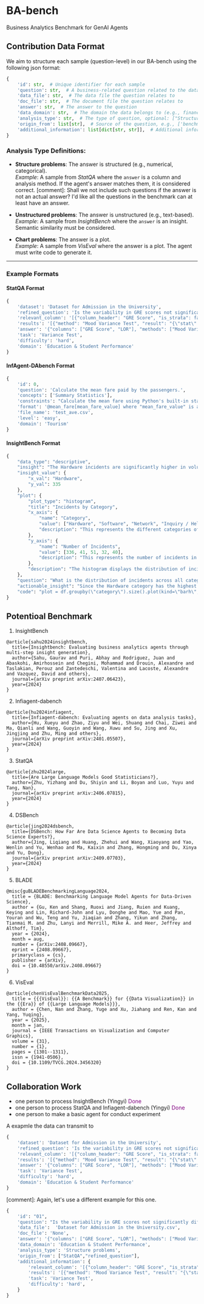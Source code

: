 # BA-bench
Business Analytics Benchmark for GenAI Agents

## Contribution Data Format

We aim to structure each sample (question-level) in our BA-bench using the following json format:

```python
{
    'id': str,  # Unique identifier for each sample
    'question': str,  # A business-related question related to the data
    'data_file': str,  # The data file the question relates to
    'doc_file': str,  # The document file the question relates to
    'answer': str,  # The answer to the question
    'data_domain': str,  # The domain the data belongs to (e.g., finance, education)
    'analysis_type': str,  # The type of question, optional: ["Structure problems", "Unstructured problems", "Chart problems"]
    'origin_from': list[str],  # Source of the question, e.g., ['benchmark name', 'question id']
    'additional_information': list[dict[str, str]],  # Additional information such as code, statistical results, intermediate steps (e.g., StatQA's analysis methods) etc.
}
```

### Analysis Type Definitions:
- **Structure problems**: The answer is structured (e.g., numerical, categorical).  
  *Example*: A sample from *StatQA* where the `answer` is a column and analysis method. If the agent's answer matches them, it is considered correct.
  [comment]: Shall we not include such questions if the answer is not an actual answer? I'd like all the questions in the benchmark can at least have an answer.


- **Unstructured problems**: The answer is unstructured (e.g., text-based).  
  *Example*: A sample from *InsightBench* where the `answer` is an insight. Semantic similarity must be considered.
  
- **Chart problems**: The answer is a plot.  
  *Example*: A sample from *VisEval* where the answer is a plot. The agent must write code to generate it.

---

### Example Formats

#### **StatQA Format**
```python
{
    'dataset': 'Dataset for Admission in the University',
    'refined_question': 'Is the variability in GRE scores not significantly different from that in Letter of Recommendation?',
    'relevant_column': '[{"column_header": "GRE Score", "is_strata": false, "is_control": false}, {"column_header": "LOR", "is_strata": false, "is_control": false}]',
    'results': '[{"method": "Mood Variance Test", "result": "{\"stat\": 0.0, \"p value\": 1.0}", "conclusion": "Variance not significantly different between them"}, {"method": "Levene Test", "result": "{\"stat\": 735.69701, \"p value\": 0.0}", "conclusion": "Variance significantly different between them"}]',
    'answer': '{"columns": ["GRE Score", "LOR"], "methods": ["Mood Variance Test", "Levene Test"]}',
    'task': 'Variance Test',
    'difficulty': 'hard',
    'domain': 'Education & Student Performance'
}
```

#### **InfAgent-DAbench Format**
```python
{
    'id': 0,
    'question': 'Calculate the mean fare paid by the passengers.',
    'concepts': ['Summary Statistics'],
    'constraints': "Calculate the mean fare using Python's built-in statistics module or an appropriate method in pandas. Round off the answer to two decimal places.",
    'format': '@mean_fare[mean_fare_value] where "mean_fare_value" is a floating-point number rounded to two decimal places.',
    'file_name': 'test_ave.csv',
    'level': 'easy',
    'domain': 'Tourism'
}
```

#### **InsightBench Format**
```python
{
    "data_type": "descriptive",
    "insight": "The Hardware incidents are significantly higher in volume than others",
    "insight_value": {
        "x_val": "Hardware",
        "y_val": 335
    },
    "plot": {
        "plot_type": "histogram",
        "title": "Incidents by Category",
        "x_axis": {
            "name": "Category",
            "value": ["Hardware", "Software", "Network", "Inquiry / Help", "Database"],
            "description": "This represents the different categories of incidents."
        },
        "y_axis": {
            "name": "Number of Incidents",
            "value": [336, 41, 51, 32, 40],
            "description": "This represents the number of incidents in each category."
        },
        "description": "The histogram displays the distribution of incidents across different categories. Each bar represents a category, and the length of the bar corresponds to the number of incidents in that category. The 'Hardware' category has the highest number of incidents."
    },
    "question": "What is the distribution of incidents across all categories?",
    "actionable_insight": "Since the Hardware category has the highest number of incidents, it may be beneficial to allocate more resources or provide additional training to the team handling these incidents.",
    "code": "plot = df.groupby(\"category\").size().plot(kind=\"barh\", color=sns.palettes.mpl_palette(\"Dark2\"))\n\nfig = plt.gcf()\n\nfor i in plot.patches:\n    x_value = i.get_width()\n    y_value = i.get_y() + i.get_height() / 2\n    label = \"{:.1f}\".format(x_value)\n    plt.annotate(label, (x_value, y_value), xytext=(-10, 0), textcoords=\"offset points\", ha='right', va='center')\n\nplt.title('Incidents Distribution by Category')\nplt.xlabel('Category')\nplt.ylabel('Number of Incidents')\nplt.show()"
}
```


## Potentioal Benchmark

1. InsightBench
```
@article{sahu2024insightbench,
  title={Insightbench: Evaluating business analytics agents through multi-step insight generation},
  author={Sahu, Gaurav and Puri, Abhay and Rodriguez, Juan and Abaskohi, Amirhossein and Chegini, Mohammad and Drouin, Alexandre and Taslakian, Perouz and Zantedeschi, Valentina and Lacoste, Alexandre and Vazquez, David and others},
  journal={arXiv preprint arXiv:2407.06423},
  year={2024}
}
```
2. Infiagent-dabench
```
@article{hu2024infiagent,
  title={Infiagent-dabench: Evaluating agents on data analysis tasks},
  author={Hu, Xueyu and Zhao, Ziyu and Wei, Shuang and Chai, Ziwei and Ma, Qianli and Wang, Guoyin and Wang, Xuwu and Su, Jing and Xu, Jingjing and Zhu, Ming and others},
  journal={arXiv preprint arXiv:2401.05507},
  year={2024}
}
```

3. StatQA
```
@article{zhu2024large,
  title={Are Large Language Models Good Statisticians?},
  author={Zhu, Yizhang and Du, Shiyin and Li, Boyan and Luo, Yuyu and Tang, Nan},
  journal={arXiv preprint arXiv:2406.07815},
  year={2024}
}
```

4. DSBench
```
@article{jing2024dsbench,
  title={DSBench: How Far Are Data Science Agents to Becoming Data Science Experts?},
  author={Jing, Liqiang and Huang, Zhehui and Wang, Xiaoyang and Yao, Wenlin and Yu, Wenhao and Ma, Kaixin and Zhang, Hongming and Du, Xinya and Yu, Dong},
  journal={arXiv preprint arXiv:2409.07703},
  year={2024}
}
```

5. BLADE
```
@misc{guBLADEBenchmarkingLanguage2024,
  title = {BLADE: Benchmarking Language Model Agents for Data-Driven Science},
  author = {Gu, Ken and Shang, Ruoxi and Jiang, Ruien and Kuang, Keying and Lin, Richard-John and Lyu, Donghe and Mao, Yue and Pan, Youran and Wu, Teng and Yu, Jiaqian and Zhang, Yikun and Zhang, Tianmai M. and Zhu, Lanyi and Merrill, Mike A. and Heer, Jeffrey and Althoff, Tim},
  year = {2024},
  month = aug,
  number = {arXiv:2408.09667},
  eprint = {2408.09667},
  primaryclass = {cs},
  publisher = {arXiv},
  doi = {10.48550/arXiv.2408.09667}
}
```

6. VisEval
```
@article{chenVisEvalBenchmarkData2025,
  title = {{{VisEval}}: {{A Benchmark}} for {{Data Visualization}} in the {{Era}} of {{Large Language Models}}},
  author = {Chen, Nan and Zhang, Yuge and Xu, Jiahang and Ren, Kan and Yang, Yuqing},
  year = {2025},
  month = jan,
  journal = {IEEE Transactions on Visualization and Computer Graphics},
  volume = {31},
  number = {1},
  pages = {1301--1311},
  issn = {1941-0506},
  doi = {10.1109/TVCG.2024.3456320}
}
```

## Collaboration Work
* one person to process InsightBench (Yingyi) <span style="color: purple;">Done</span>
* one person to process StatQA and Infiagent-dabench (Yingyi)  <span style="color: purple;">Done</span>
* one person to make a basic agent for conduct experiment

A exapmle the data can transmit to
```python
{
    'dataset': 'Dataset for Admission in the University',
    'refined_question': 'Is the variability in GRE scores not significantly different from that in Letter of Recommendation?',
    'relevant_column': '[{"column_header": "GRE Score", "is_strata": false, "is_control": false}, {"column_header": "LOR", "is_strata": false, "is_control": false}]',
    'results': '[{"method": "Mood Variance Test", "result": "{\"stat\": 0.0, \"p value\": 1.0}", "conclusion": "Variance not significantly different between them"}, {"method": "Levene Test", "result": "{\"stat\": 735.69701, \"p value\": 0.0}", "conclusion": "Variance significantly different between them"}]',
    'answer': '{"columns": ["GRE Score", "LOR"], "methods": ["Mood Variance Test", "Levene Test"]}',
    'task': 'Variance Test',
    'difficulty': 'hard',
    'domain': 'Education & Student Performance'
}
```

[comment]: Again, let's use a different example for this one. 
```python
{
    'id': "01", 
    'question': "Is the variability in GRE scores not significantly different from that in Letter of Recommendation?",  
    'data_file':  'Dataset for Admission in the University.csv',
    'doc_file': 'None',  
    'answer': '{"columns": ["GRE Score", "LOR"], "methods": ["Mood Variance Test", "Levene Test"]}', 
    'data_domain': 'Education & Student Performance', 
    'analysis_type': 'Structure problems',  
    'origin_from': ["StatQA","refined_question"], 
    'additional_information': {
        'relevant_column': '[{"column_header": "GRE Score", "is_strata": false, "is_control": false}, {"column_header": "LOR", "is_strata": false, "is_control": false}]',
        'results': '[{"method": "Mood Variance Test", "result": "{\"stat\": 0.0, \"p value\": 1.0}", "conclusion": "Variance not significantly different between them"}, {"method": "Levene Test", "result": "{\"stat\": 735.69701, \"p value\": 0.0}", "conclusion": "Variance significantly different between them"}]',
        'task': 'Variance Test',
        'difficulty': 'hard',
    }
}
```